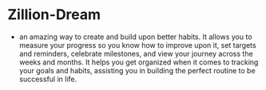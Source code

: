 # Zillion-Dream

- an amazing way to create and build upon better habits. It allows you to measure your progress so you know how to improve upon it, set targets and reminders, celebrate milestones, and view your journey across the weeks and months. It helps you get organized when it comes to tracking your goals and habits, assisting you in building the perfect routine to be successful in life.
